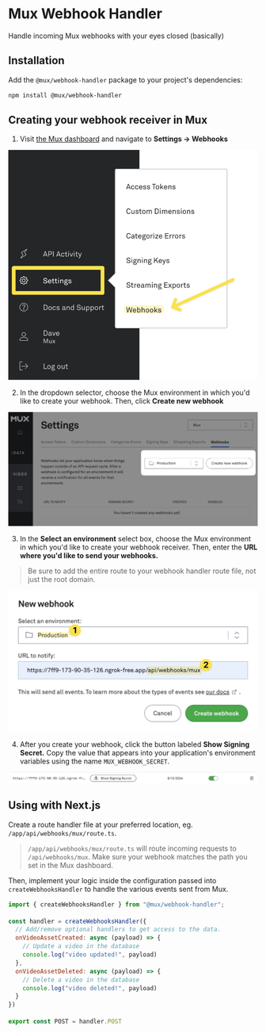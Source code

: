 # Mux Webhook Handler

Handle incoming Mux webhooks with your eyes closed (basically)

## Installation

Add the `@mux/webhook-handler` package to your project's dependencies:

```bash
npm install @mux/webhook-handler
```

## Creating your webhook receiver in Mux

1. Visit [the Mux dashboard](https://dashboard.mux.com) and navigate to **Settings &rarr; Webhooks**

![Visit the Webhooks page within the Mux dashboard](assets/1-webhooks-menu.png)

2. In the dropdown selector, choose the Mux environment in which you'd like to create your webhook. Then, click **Create new webhook**

![Create a new webhook](assets/2-create-webhook.png)

3. In the **Select an environment** select box, choose the Mux environment in which you'd like to create your webhook receiver. Then, enter the **URL where you'd like to send your webhooks.**

> Be sure to add the entire route to your webhook handler route file, not just the root domain.

![Create a new webhook](assets/3-configure-webhook.png)

4. After you create your webhook, click the button labeled **Show Signing Secret.** Copy the value that appears into your application's environment variables using the name `MUX_WEBHOOK_SECRET`.

![Create a new webhook](assets/4-show-signing-secret.png)

## Using with Next.js

Create a route handler file at your preferred location, eg. `/app/api/webhooks/mux/route.ts`.

> `/app/api/webhooks/mux/route.ts` will route incoming requests to `/api/webhooks/mux`. Make sure your webhook matches the path you set in the Mux dashboard.

Then, implement your logic inside the configuration passed into `createWebhooksHandler` to handle the various events sent from Mux.

```js
import { createWebhooksHandler } from "@mux/webhook-handler";

const handler = createWebhooksHandler({
  // Add/remove optional handlers to get access to the data.
  onVideoAssetCreated: async (payload) => {
    // Update a video in the database
    console.log("video updated!", payload)
  },
  onVideoAssetDeleted: async (payload) => {
    // Delete a video in the database
    console.log("video deleted!", payload)
  }
})

export const POST = handler.POST
```